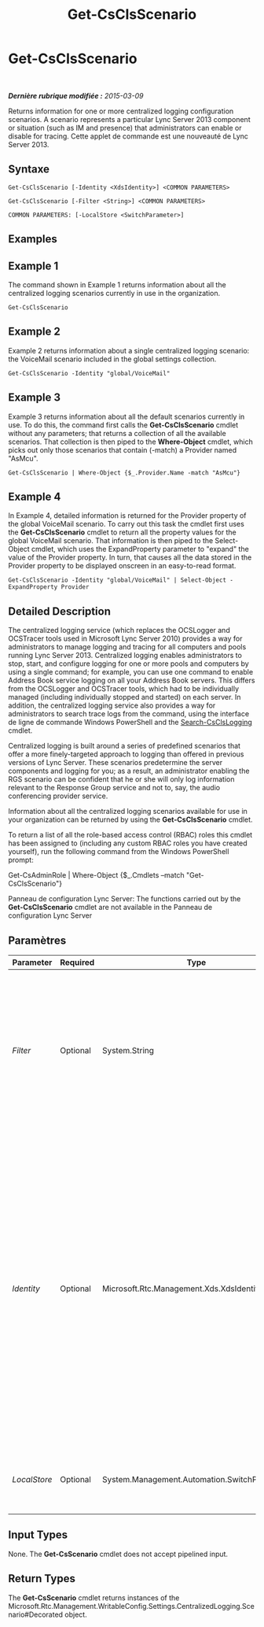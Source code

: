 ﻿---
title: Get-CsClsScenario
TOCTitle: Get-CsClsScenario
ms:assetid: 8f0c5f52-c000-4e27-82a2-534a50b11a98
ms:mtpsurl: https://technet.microsoft.com/fr-fr/library/JJ205091(v=OCS.15)
ms:contentKeyID: 49298055
ms.date: 05/20/2016
mtps_version: v=OCS.15
ms.translationtype: HT
---

# Get-CsClsScenario

 

_**Dernière rubrique modifiée :** 2015-03-09_

Returns information for one or more centralized logging configuration scenarios. A scenario represents a particular Lync Server 2013 component or situation (such as IM and presence) that administrators can enable or disable for tracing. Cette applet de commande est une nouveauté de Lync Server 2013.

## Syntaxe

    Get-CsClsScenario [-Identity <XdsIdentity>] <COMMON PARAMETERS>

    Get-CsClsScenario [-Filter <String>] <COMMON PARAMETERS>

    COMMON PARAMETERS: [-LocalStore <SwitchParameter>]

## Examples

## Example 1

The command shown in Example 1 returns information about all the centralized logging scenarios currently in use in the organization.

    Get-CsClsScenario

## Example 2

Example 2 returns information about a single centralized logging scenario: the VoiceMail scenario included in the global settings collection.

    Get-CsClsScenario -Identity "global/VoiceMail"

## Example 3

Example 3 returns information about all the default scenarios currently in use. To do this, the command first calls the **Get-CsClsScenario** cmdlet without any parameters; that returns a collection of all the available scenarios. That collection is then piped to the **Where-Object** cmdlet, which picks out only those scenarios that contain (-match) a Provider named "AsMcu".

    Get-CsClsScenario | Where-Object {$_.Provider.Name -match "AsMcu"}

## Example 4

In Example 4, detailed information is returned for the Provider property of the global VoiceMail scenario. To carry out this task the cmdlet first uses the **Get-CsClsScenario** cmdlet to return all the property values for the global VoiceMail scenario. That information is then piped to the Select-Object cmdlet, which uses the ExpandProperty parameter to "expand" the value of the Provider property. In turn, that causes all the data stored in the Provider property to be displayed onscreen in an easy-to-read format.

    Get-CsClsScenario -Identity "global/VoiceMail" | Select-Object -ExpandProperty Provider

## Detailed Description

The centralized logging service (which replaces the OCSLogger and OCSTracer tools used in Microsoft Lync Server 2010) provides a way for administrators to manage logging and tracing for all computers and pools running Lync Server 2013. Centralized logging enables administrators to stop, start, and configure logging for one or more pools and computers by using a single command; for example, you can use one command to enable Address Book service logging on all your Address Book servers. This differs from the OCSLogger and OCSTracer tools, which had to be individually managed (including individually stopped and started) on each server. In addition, the centralized logging service also provides a way for administrators to search trace logs from the command, using the interface de ligne de commande Windows PowerShell and the [Search-CsClsLogging](search-csclslogging.md) cmdlet.

Centralized logging is built around a series of predefined scenarios that offer a more finely-targeted approach to logging than offered in previous versions of Lync Server. These scenarios predetermine the server components and logging for you; as a result, an administrator enabling the RGS scenario can be confident that he or she will only log information relevant to the Response Group service and not to, say, the audio conferencing provider service.

Information about all the centralized logging scenarios available for use in your organization can be returned by using the **Get-CsClsScenario** cmdlet.

To return a list of all the role-based access control (RBAC) roles this cmdlet has been assigned to (including any custom RBAC roles you have created yourself), run the following command from the Windows PowerShell prompt:

Get-CsAdminRole | Where-Object {$\_.Cmdlets –match "Get-CsClsScenario"}

Panneau de configuration Lync Server: The functions carried out by the **Get-CsClsScenario** cmdlet are not available in the Panneau de configuration Lync Server

## Paramètres


<table>
<colgroup>
<col style="width: 25%" />
<col style="width: 25%" />
<col style="width: 25%" />
<col style="width: 25%" />
</colgroup>
<thead>
<tr class="header">
<th>Parameter</th>
<th>Required</th>
<th>Type</th>
<th>Description</th>
</tr>
</thead>
<tbody>
<tr class="odd">
<td><p><em>Filter</em></p></td>
<td><p>Optional</p></td>
<td><p>System.String</p></td>
<td><p>Enables you to use wildcards in order to return one or scenarios. For example, to return all the HybridVoice scenarios, regardless of the scope where these scenarios have been configured, use this syntax:</p>
<p>-Filter &quot;*HybridVoice*&quot;</p>
<p>You cannot use both the Identity parameter and the Filter parameter in the same command.</p></td>
</tr>
<tr class="even">
<td><p><em>Identity</em></p></td>
<td><p>Optional</p></td>
<td><p>Microsoft.Rtc.Management.Xds.XdsIdentity</p></td>
<td><p>Unique identifier of the scenario to be returned. A scenario consists of two parts: the scope where the scenario is configured (that is, the collection of centralized logging configuration settings where the scenario can be found) and the scenario name. For example:</p>
<p>-Identity &quot;site:Redmond/AddressBook&quot;</p>
<p>You can also specify just the scenario scope; for example:</p>
<p>-Identity &quot;site:Redmond&quot;</p>
<p>In that case, all the scenarios configured for use on the Redmond site will be returned.</p>
<p>If this parameter is not specified then the <strong>Get-CsClsScenario</strong> cmdlet will return information about all your centralized logging scenarios.</p></td>
</tr>
<tr class="odd">
<td><p><em>LocalStore</em></p></td>
<td><p>Optional</p></td>
<td><p>System.Management.Automation.SwitchParameter</p></td>
<td><p>Retrieves the scenario data from the local replica of the Central Management store rather than from the Central Management store itself.</p></td>
</tr>
</tbody>
</table>


## Input Types

None. The **Get-CsScenario** cmdlet does not accept pipelined input.

## Return Types

The **Get-CsScenario** cmdlet returns instances of the Microsoft.Rtc.Management.WritableConfig.Settings.CentralizedLogging.Scenario\#Decorated object.

